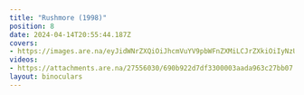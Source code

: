 ```yaml
---
title: "Rushmore (1998)"
position: 8
date: 2024-04-14T20:55:44.187Z
covers: 
- https://images.are.na/eyJidWNrZXQiOiJhcmVuYV9pbWFnZXMiLCJrZXkiOiIyNzU1NjAzMC9vcmlnaW5hbF9mMGVjMWU2YjgxN2Q3MzA4MjAyNDA0MTQtMi01NDY5cGMucG5nIiwiZWRpdHMiOnsicmVzaXplIjp7IndpZHRoIjoxODAwLCJoZWlnaHQiOjE4MDAsImZpdCI6Imluc2lkZSIsIndpdGhvdXRFbmxhcmdlbWVudCI6dHJ1ZX0sIndlYnAiOnsicXVhbGl0eSI6NjV9LCJqcGVnIjp7InF1YWxpdHkiOjY1fSwicm90YXRlIjpudWxsfX0=?bc=0
videos: 
- https://attachments.are.na/27556030/690b922d7df3300003aada963c27bb07.mp4?1713128145
layout: binoculars
---
```


